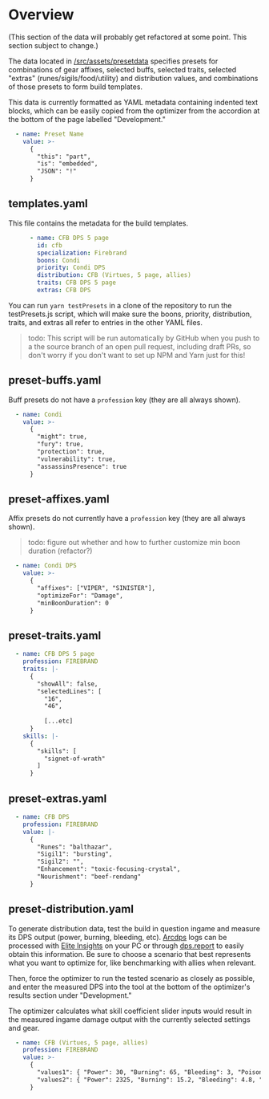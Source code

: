 # Overview

(This section of the data will probably get refactored at some point. This section subject to change.)

The data located in [/src/assets/presetdata](../../../src/assets/presetdata) specifies presets for combinations of gear affixes, selected buffs, selected traits, selected "extras" (runes/sigils/food/utility) and distribution values, and combinations of those presets to form build templates.

This data is currently formatted as YAML metadata containing indented text blocks, which can be easily copied from the optimizer from the accordion at the bottom of the page labelled "Development."

```yaml
  - name: Preset Name
    value: >-
      {
        "this": "part",
        "is": "embedded",
        "JSON": "!"
      }
```

## templates.yaml

This file contains the metadata for the build templates.

```yaml
      - name: CFB DPS 5 page
        id: cfb
        specialization: Firebrand
        boons: Condi
        priority: Condi DPS
        distribution: CFB (Virtues, 5 page, allies)
        traits: CFB DPS 5 page
        extras: CFB DPS
```

You can run `yarn testPresets` in a clone of the repository to run the testPresets.js script, which will make sure the boons, priority, distribution, traits, and extras all refer to entries in the other YAML files.

> todo: This script will be run automatically by GitHub when you push to a the source branch of an open pull request, including draft PRs, so don't worry if you don't want to set up NPM and Yarn just for this!

## preset-buffs.yaml

Buff presets do not have a `profession` key (they are all always shown).

```yaml
  - name: Condi
    value: >-
      {
        "might": true,
        "fury": true,
        "protection": true,
        "vulnerability": true,
        "assassinsPresence": true
      }
```

## preset-affixes.yaml

Affix presets do not currently have a `profession` key (they are all always shown).

> todo: figure out whether and how to further customize min boon duration (refactor?)

```yaml
  - name: Condi DPS
    value: >-
      {
        "affixes": ["VIPER", "SINISTER"],
        "optimizeFor": "Damage",
        "minBoonDuration": 0
      }
```

## preset-traits.yaml

```yaml
  - name: CFB DPS 5 page
    profession: FIREBRAND
    traits: |-
      {
        "showAll": false,
        "selectedLines": [
          "16",
          "46",
          
          [...etc]
      }
    skills: |-
      {
        "skills": [
          "signet-of-wrath"
        ]
      }
```

## preset-extras.yaml

```yaml
  - name: CFB DPS
    profession: FIREBRAND
    value: |-
      {
        "Runes": "balthazar",
        "Sigil1": "bursting",
        "Sigil2": "",
        "Enhancement": "toxic-focusing-crystal",
        "Nourishment": "beef-rendang"
      }
```

## preset-distribution.yaml

To generate distribution data, test the build in question ingame and measure its DPS output (power, burning, bleeding, etc). [Arcdps](https://www.deltaconnected.com/arcdps/) logs can be processed with [Elite Insights](https://github.com/baaron4/GW2-Elite-Insights-Parser) on your PC or through [dps.report](https://dps.report/) to easily obtain this information. Be sure to choose a scenario that best represents what you want to optimize for, like benchmarking with allies when relevant.

Then, force the optimizer to run the tested scenario as closely as possible, and enter the measured DPS into the tool at the bottom of the optimizer's results section under "Development."

The optimizer calculates what skill coefficient slider inputs would result in the measured ingame damage output with the currently selected settings and gear.

```yaml
  - name: CFB (Virtues, 5 page, allies)
    profession: FIREBRAND
    value: >-
      {
        "values1": { "Power": 30, "Burning": 65, "Bleeding": 3, "Poisoned": 0, "Torment": 1, "Confusion": 0 },
        "values2": { "Power": 2325, "Burning": 15.2, "Bleeding": 4.8, "Poisoned": 0, "Torment": 1.3, "Confusion": 0 }
      }
```